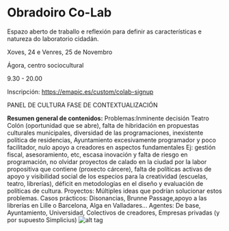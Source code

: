# Obradoiro Co-Lab
Espazo aberto de traballo e reflexión para definir as características e natureza do laboratorio cidadán.

Xoves, 24 e Venres, 25 de Novembro

Ágora, centro sociocultural

9.30 - 20.00

Inscripción: https://emapic.es/custom/colab-signup

PANEL DE CULTURA FASE DE CONTEXTUALIZACIÓN

**Resumen general de contenidos:** Problemas:Inminente decisión Teatro Colón (oportunidad que se abre), falta de hibridación en propuestas culturales municipales, diversidad de las programaciones, inexistente política de residencias, Ayuntamiento excesivamente programador y poco facilitador, nulo apoyo a creadores en aspectos fundamentales Ej: gestión fiscal, asesoramiento, etc, escasa inovación y falta de riesgo en programación, no olvidar proyectos de calado en la ciudad por la labor propositiva que contiene (proxecto cárcere), falta de políticas activas de apoyo y visibilidad social de los especios para la creatividad (escuelas, teatro, librerías), déficit en metodologías en el diseño y evaluación de políticas de cultura. Proyectos: Múltiples ideas que podrían solucionar estos problemas. Casos prácticos: Disonancias, Brunne Passage,apoyo a las librerías en Lille o Barcelona, Alga en Valladares... Agentes: De base, Ayuntamiento, Universidad, Colectivos de creadores, Empresas privadas (y por supuesto Simplicius)
![alt tag](http:/http://forxa.colab.coruna.gal/Co-Lab/obradoiro/src/master/o_cultural/contextualizar/contextualizar%201.jpeg/)